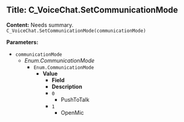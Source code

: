 ## Title: C_VoiceChat.SetCommunicationMode

**Content:**
Needs summary.
`C_VoiceChat.SetCommunicationMode(communicationMode)`

**Parameters:**
- `communicationMode`
  - *Enum.CommunicationMode*
    - `Enum.CommunicationMode`
      - **Value**
        - **Field**
        - **Description**
        - `0`
          - PushToTalk
        - `1`
          - OpenMic